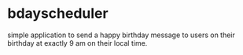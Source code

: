 # bdayscheduler
simple application to send a happy birthday message to users on their birthday at exactly 9 am on their local time.
